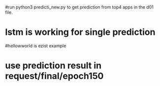 #run python3 predicti_new.py to get prediction from top4 apps in the d01 file.
# lstm is working for single prediction
#hellowworld is ezist example
# use prediction result in request/final/epoch150
